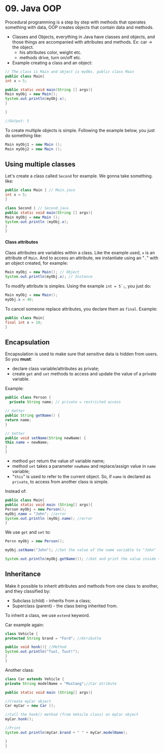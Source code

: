 # 09. Java OOP

Procedural programming is a step by step with methods that operates something with data, OOP creates objects that contain data and methods.
- Classes and Objects, everything in Java have classes and objects, and those things are accompanied with attributes and methods. Ex: car -> the object.
	- his attributes color, weight etc.
	- methods drive, turn on/off etc.
- Example creating a class and an object:

```java
// The class is Main and object is myObs. public class Main
public class Main{
int x = 5; 

public static void main(String [] args){
Main myObj = new Main();
System.out.println(myObj.x);
}

}

//Output: 5
```

To create multiple objects is simple. Following the example below, you just do something like:

```java
Main myObj1 = new Main ();
Main myObj2 = new Main ();
```

## Using multiple classes

Let's create a class called ``Second`` for example. We gonna take something. like:

```java
public class Main { // Main.java
int x = 5;
}

class Second { // Second.java
public static void main(String [] args){
Main myObj = new Main ();
System.out.println (myObj.x);
}
}
```


#### Class attributes 

Class attributes are variables within a class. Like the example used, ``x`` is an attribute of ``Main``. And to access an attribute, we instantiate using an  "``.``" with an object created, for example:

```java
Main myObj = new Main(); // Object
System.out.println(myObj.x); // Instance 
```


To modify attribute is simples. Using the example ``int = 5`;``, you just do:

```java
Main myObj = new Main(); 
myObj.x = 40;
```

To cancel someone replace attributes, you declare them as ``final``. Example:

```java
public class Main{
final int x = 10;
}
```

## Encapsulation

Encapsulation is used to make sure that sensitive data is hidden from users.
So you **must**:
- declare class variable/attributes as private;
- create ``get`` and ``set`` methods to access and update the value of a private variable.

Example:

```java
public class Person {
  private String name; // private = restricted access

// Getter
public String getName() {
return name;
}

// Setter
public void setName(String newName) {
this.name = newName;
}
}
```

- method ``get`` return the value of variable name;
- method ``set`` takes a parameter ``newName`` and replace/assign value in ``name`` variable;
- "``this``" is used to refer to the current object. So, if ``name`` is declared as ``private``, to access from another class is simple.

Instead of:

```java
public class Main{
public static void main (String[] args){
Person myObj = new Person();
myObj.name = "John"; //error
System.out.println (myObj.name); //error
}
```

We use ``get`` and ``set`` to:

```java
Persn myObj = new Person();

myObj.setName("John"); //Set the value of the name variable to "John"

System.out.println(myObj.getName()); //Get and print the value inside the object
```

## Inheritance

Make it possible to inherit attributes and methods from one class to another, and they classified by:

- Subclass (child) - inherits from a class;
- Superclass (parent) - the class being inherited from.

To inherit a class, we use ``extend`` keyword.

Car example again:

```java
class Vehicle {
protected String brand = "Ford"; //Atributte

public void honk(){ //Method
System.out.println("Tuut, Tuut!");
}
}
```

Another class:

```java
class Car extends Vehicle {
private String modelName = "Mustang";//Car atributе

public static void main (String[] args){

//Create myCar object
Car myCar = new Car ();

//Call the honk() method (from Vehicle class) on myCar object
myCar.honk(); 

//Print
System.out.println(myCar.brand + " " + myCar.modelName);

}
}
```

